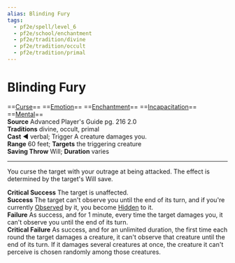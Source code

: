 ```yaml
---
alias: Blinding Fury 
tags:
  - pf2e/spell/level_6
  - pf2e/school/enchantment
  - pf2e/tradition/divine
  - pf2e/tradition/occult
  - pf2e/tradition/primal
---
```


# Blinding Fury

==[Curse](../../../Traits/Curse.md)== ==[Emotion](../../../Traits/Emotion.md)== ==[Enchantment](../../../Traits/Enchantment.md)== ==[Incapacitation](../../../Traits/Incapacitation.md)== ==[Mental](../../../Traits/Mental.md)==  
__Source__ Advanced Player's Guide pg. 216 2.0  
**Traditions** divine, occult, primal  
**Cast** ◄ verbal; Trigger A creature damages you.  
**Range** 60 feet; **Targets** the triggering creature  
**Saving Throw** Will; **Duration** varies

---

You curse the target with your outrage at being attacked. The effect is determined by the target's Will save.

**Critical Success** The target is unaffected.  
**Success** The target can't observe you until the end of its turn, and if you're currently [Observed](../../../Conditions/Observed.md) by it, you become [Hidden](../../../Conditions/Hidden.md) to it.  
**Failure** As success, and for 1 minute, every time the target damages you, it can't observe you until the end of its turn.  
**Critical Failure** As success, and for an unlimited duration, the first time each round the target damages a creature, it can't observe that creature until the end of its turn. If it damages several creatures at once, the creature it can't perceive is chosen randomly among those creatures.
